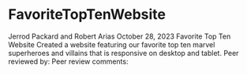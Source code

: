 # FavoriteTopTenWebsite

Jerrod Packard and Robert Arias
October 28, 2023
Favorite Top Ten Website
Created a website featuring our favorite top ten marvel superheroes and villains that is responsive on desktop and tablet.
Peer reviewed by:
Peer review comments:
